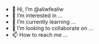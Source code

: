 - 👋 Hi, I’m @aliwfealiw
- 👀 I’m interested in ...
- 🌱 I’m currently learning ...
- 💞️ I’m looking to collaborate on ...
- 📫 How to reach me ...

<!---
aliwfealiw/aliwfealiw is a ✨ special ✨ repository because its `README.md` (this file) appears on your GitHub profile.
You can click the Preview link to take a look at your changes.
--->
